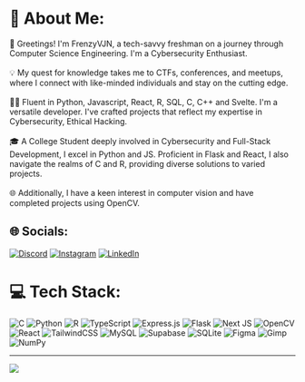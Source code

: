 # 💫 About Me:
👋 Greetings! I'm FrenzyVJN, a tech-savvy freshman on a journey through Computer Science Engineering. I'm a Cybersecurity Enthusiast.<br><br>💡 My quest for knowledge takes me to CTFs, conferences, and meetups, where I connect with like-minded individuals and stay on the cutting edge.<br><br>👨‍💻 Fluent in Python, Javascript, React, R, SQL, C, C++ and Svelte. I'm a versatile developer. I've crafted projects that reflect my expertise in Cybersecurity, Ethical Hacking.<br><br>🎓 A College Student deeply involved in Cybersecurity and Full-Stack Development, I excel in Python and JS. Proficient in Flask and React, I also navigate the realms of C and R, providing diverse solutions to varied projects.<br><br>🌐 Additionally, I have a keen interest in computer vision and have completed projects using OpenCV.


## 🌐 Socials:
[![Discord](https://img.shields.io/badge/Discord-%237289DA.svg?logo=discord&logoColor=white)](https://discord.com/users/813371659738021919) [![Instagram](https://img.shields.io/badge/Instagram-%23E4405F.svg?logo=Instagram&logoColor=white)](https://instagram.com/frenzyvjn) [![LinkedIn](https://img.shields.io/badge/LinkedIn-%230077B5.svg?logo=linkedin&logoColor=white)](https://linkedin.com/in/vijayan-sankar) 

# 💻 Tech Stack:
![C](https://img.shields.io/badge/c-%2300599C.svg?style=for-the-badge&logo=c&logoColor=white) ![Python](https://img.shields.io/badge/python-3670A0?style=for-the-badge&logo=python&logoColor=ffdd54) ![R](https://img.shields.io/badge/r-%23276DC3.svg?style=for-the-badge&logo=r&logoColor=white) ![TypeScript](https://img.shields.io/badge/typescript-%23007ACC.svg?style=for-the-badge&logo=typescript&logoColor=white) ![Express.js](https://img.shields.io/badge/express.js-%23404d59.svg?style=for-the-badge&logo=express&logoColor=%2361DAFB) ![Flask](https://img.shields.io/badge/flask-%23000.svg?style=for-the-badge&logo=flask&logoColor=white)  ![Next JS](https://img.shields.io/badge/Next-black?style=for-the-badge&logo=next.js&logoColor=white) ![OpenCV](https://img.shields.io/badge/opencv-%23white.svg?style=for-the-badge&logo=opencv&logoColor=white) ![React](https://img.shields.io/badge/react-%2320232a.svg?style=for-the-badge&logo=react&logoColor=%2361DAFB) ![TailwindCSS](https://img.shields.io/badge/tailwindcss-%2338B2AC.svg?style=for-the-badge&logo=tailwind-css&logoColor=white) ![MySQL](https://img.shields.io/badge/mysql-%2300000f.svg?style=for-the-badge&logo=mysql&logoColor=white) ![Supabase](https://img.shields.io/badge/Supabase-3ECF8E?style=for-the-badge&logo=supabase&logoColor=white) ![SQLite](https://img.shields.io/badge/sqlite-%2307405e.svg?style=for-the-badge&logo=sqlite&logoColor=white) ![Figma](https://img.shields.io/badge/figma-%23F24E1E.svg?style=for-the-badge&logo=figma&logoColor=white) ![Gimp](https://img.shields.io/badge/Gimp-657D8B?style=for-the-badge&logo=gimp&logoColor=F) ![NumPy](https://img.shields.io/badge/numpy-%23013243.svg?style=for-the-badge&logo=numpy&logoColor=white) 

---
[![](https://visitcount.itsvg.in/api?id=FrenzyVJN&icon=0&color=0)](https://visitcount.itsvg.in)

<!-- Proudly created with GPRM ( https://gprm.itsvg.in ) -->
